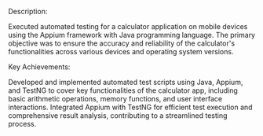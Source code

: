 Description:

Executed automated testing for a calculator application on mobile devices using the Appium framework with Java programming language. The primary objective was to ensure the accuracy and reliability of the calculator's functionalities across various devices and operating system versions.

Key Achievements:

Developed and implemented automated test scripts using Java, Appium, and TestNG to cover key functionalities of the calculator app, including basic arithmetic operations, memory functions, and user interface interactions.
Integrated Appium with TestNG for efficient test execution and comprehensive result analysis, contributing to a streamlined testing process.
